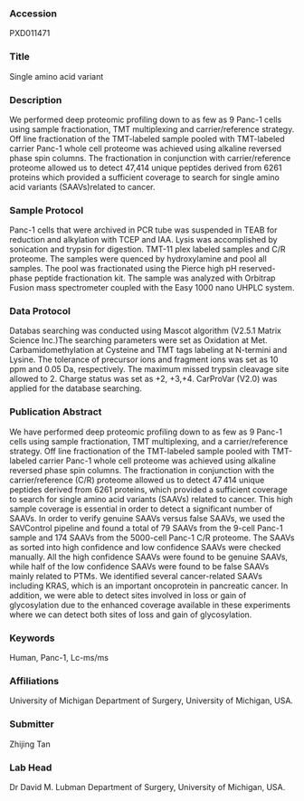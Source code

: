 ### Accession
PXD011471

### Title
Single amino acid variant

### Description
We performed deep proteomic profiling down to as few as 9 Panc-1 cells using sample fractionation, TMT multiplexing and carrier/reference strategy. Off line fractionation of the TMT-labeled sample pooled with TMT-labeled carrier Panc-1 whole cell proteome was achieved using alkaline reversed phase spin columns. The fractionation in conjunction with carrier/reference proteome allowed us to detect 47,414 unique peptides derived from 6261 proteins which provided a sufficient coverage to search for single amino acid variants (SAAVs)related to cancer.

### Sample Protocol
Panc-1 cells that were archived in PCR tube was suspended in TEAB for reduction and alkylation with TCEP and IAA. Lysis was accomplished by sonication and trypsin for digestion. TMT-11 plex labeled samples and C/R proteome. The samples were quenced by hydroxylamine and pool all samples. The pool was fractionated using the Pierce high pH reserved-phase peptide fractionation kit. The sample was analyzed with Orbitrap Fusion mass spectrometer coupled with the Easy 1000 nano UHPLC system.

### Data Protocol
Databas searching was conducted using Mascot algorithm (V2.5.1 Matrix Science Inc.)The searching parameters were set as Oxidation at Met. Carbamidomethylation at Cysteine and TMT tags labeling at N-termini and Lysine. The tolerance of precursor ions and fragment ions was set as 10 ppm and 0.05 Da, respectively. The maximum missed trypsin cleavage site allowed to 2. Charge status was set as +2, +3,+4. CarProVar (V2.0) was applied for the database searching.

### Publication Abstract
We have performed deep proteomic profiling down to as few as 9 Panc-1 cells using sample fractionation, TMT multiplexing, and a carrier/reference strategy. Off line fractionation of the TMT-labeled sample pooled with TMT-labeled carrier Panc-1 whole cell proteome was achieved using alkaline reversed phase spin columns. The fractionation in conjunction with the carrier/reference (C/R) proteome allowed us to detect 47&#x202f;414 unique peptides derived from 6261 proteins, which provided a sufficient coverage to search for single amino acid variants (SAAVs) related to cancer. This high sample coverage is essential in order to detect a significant number of SAAVs. In order to verify genuine SAAVs versus false SAAVs, we used the SAVControl pipeline and found a total of 79 SAAVs from the 9-cell Panc-1 sample and 174 SAAVs from the 5000-cell Panc-1 C/R proteome. The SAAVs as sorted into high confidence and low confidence SAAVs were checked manually. All the high confidence SAAVs were found to be genuine SAAVs, while half of the low confidence SAAVs were found to be false SAAVs mainly related to PTMs. We identified several cancer-related SAAVs including KRAS, which is an important oncoprotein in pancreatic cancer. In addition, we were able to detect sites involved in loss or gain of glycosylation due to the enhanced coverage available in these experiments where we can detect both sites of loss and gain of glycosylation.

### Keywords
Human, Panc-1, Lc-ms/ms

### Affiliations
University of Michigan
Department of Surgery, University of Michigan, USA.

### Submitter
Zhijing Tan

### Lab Head
Dr David M. Lubman
Department of Surgery, University of Michigan, USA.


